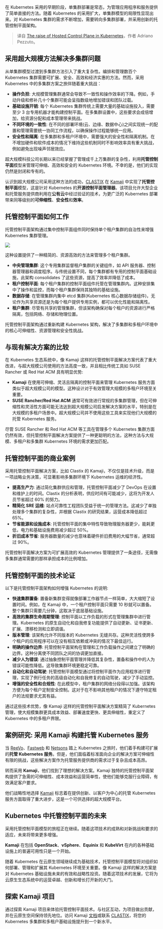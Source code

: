 <!--
title: 托管Kubernetes控制平面的崛起
cover: [./cover.png](https://images.ctfassets.net/mpfwqtgg3vhh/5hTWzrfR1clr34m0omgcE9/2d73c64e9ad59f6a13e6b7dd448ca74b/HCP.png)
-->

在 Kubernetes 采用的早期阶段，单集群部署是常态，为管理应用程序和服务提供了简单直接的方法。随着 Kubernetes 的采用扩大，单集群模型的局限性显现出来。对 Kubernetes 集群的需求不断增加，需要转向多集群部署，并采用创新的托管控制平面架构。

> 译自 [The raise of Hosted Control Plane in Kubernetes](https://clastix.io/post/the-raise-of-hosted-control-plane-in-kubernetes/)，作者 Adriano Pezzuto。

## 采用超大规模方法解决多集群问题

从单集群模型过渡到多集群方法引入了重大复杂性。编排和管理数百个 Kubernetes 集群需要可扩展、安全、高效和经济实惠的方法。然而，采用 Kubernetes 中的多集群方案之旅伴随着重大挑战：

- **操作负担**: 大规模管理集群通常会导致不一致性和操作效率的下降。例如，手动升级和修补几十个集群可能会呈指数级地增加错误和团队过载。
- **基础设施开销**: 每个 Kubernetes 集群传统上需要大量的基础设施投入，需要至少 3 台专用机器才能构建控制平面。在多集群设置中，这些要求会成倍增加，给资源分配和成本管理带来挑战。 
- **不同环境的一致性**: 在不同的部署环境(云、边缘、数据中心)之间实现统一的配置和管理需要统一协同工作流程，以确保操作过程能够统一应用。
- **安全性和隔离**: 在多集群和多租户环境中，需要强大的安全性和隔离机制。在不增加硬件和软件成本的情况下维持这些机制同时不影响效率具有重大挑战，例如避免出现噪声邻居效应。

超大规模科技公司长期以来已经掌握了管理成千上万集群的复杂性，利用**托管控制平面**模型来管理可伸缩、高效和安全的 Kubernetes 环境。不幸的是，他们的实现仍然是封闭和专有的。

认识到超大规模公司采用这种方法的成功，[CLASTIX](https://clastix.io/) 在 [Kamaji](https://kamaji.clastix.io/) 中实现了**托管控制平面**模型，这是针对 Kubernetes 的**开源控制平面管理器**。该项目允许大型企业和托管服务提供商利用在**公有云**中经过验证的技术，为更广泛的 Kubernetes 部署带来同等级别的**可伸缩性**、**安全性**和**效率**。

## 托管控制平面如何工作

托管控制平面架构通过集中控制平面组件同时保持单个租户集群的自治性来增强 Kubernetes 集群管理。

![](https://images.ctfassets.net/mpfwqtgg3vhh/6XPiaTcVOIf8eOHaiaL9jl/a51ed220e236fce3c650b84b3e9b1ab1/architecture.png)

这种设置提供了一种精简的、资源高效的方法来管理多个租户集群。

- **中央管理集群**: 这个专用集群监督租户集群的关键组件，如 API 服务器、控制器管理器和调度程序。与传统设置不同，每个集群都有专用的控制平面基础设施，此架构 consolidates 了这些资源，提高了效率并降低了成本。
- **租户控制平面**: 每个租户集群的控制平面组件托管在管理集群内。这种安排集中了操作和监控，而每个租户集群保持其独特的基础设施。
- **数据存储**: 在管理集群内集中 etcd 集群(Kubernetes 核心数据存储组件)，无论作为共享资源还是为每个租户提供专用实例，都可以优化性能和隔离性。
- **租户集群**: 尽管有共享的管理集群，但该架构确保对每个租户的资源进行严格隔离，包括网络、存储和物理位置。

托管控制平面架构通过重新构建 Kubernetes 架构，解决了多集群和多租户环境中的核心可伸缩性、资源管理和安全性挑战。

## 与现有解决方案的比较

在 Kubernetes 生态系统中，像 Kamaji 这样的托管控制平面解决方案代表了重大改进，与超大规模公司使用的方法高度一致，并且相比传统工具如 SUSE Rancher 或 Red Hat ACM 具有明显优势:

- **Kamaji** 在使用可伸缩、灵活且隔离的控制平面来管理 Kubernetes 服务方面类似于超大规模公司的模型。这种设计对于有效管理大规模的多租户环境至关重要。
- **SUSE Rancher/Red Hat ACM** 通常可有效进行常规的多集群管理，但在可伸缩性和灵活性方面可能无法达到超大规模公司启发解决方案的水平，特别是在大规模的多租户场景中。超大规模公司并不使用这些工具来实现他们大规模的托管 Kubernetes 服务。

尽管 SUSE Rancher 和 Red Hat ACM 等工具在管理多个 Kubernetes 集群方面仍然有效，但托管控制平面解决方案提供了一种更聪明的方法，这种方法与大规模、多租户和多集群 Kubernetes 环境的需求更加匹配。

## 托管控制平面的商业案例

采用托管控制平面解决方案，比如 Clastix 的 Kamaji，不仅仅是技术升级，而是一项战略业务决策，可显著影响多集群环境下 Kubernetes 运维的经济性。

- **提高生产力**: 通过简化集群供应和管理，托管控制平面减少了 DevOps 在设置和维护上的时间。Clastix 的分析表明，供应时间有可能减少，这将为开发人员节省超过 60% 的努力。
- **精简化 SRE 运维**: 站点可靠性工程团队受益于统一的管理方法。这减少了单独处理多个集群的复杂性，并根据 Clastix 的研究结果，运营成本降低超过 65%。
- **节省能源和设施成本**: 托管控制平面的集中特性导致物理服务器更少，能耗更低，电力和基础设施费用减少超过 50%。
- **折旧成本节省**: 服务器数量的减少也意味着硬件折旧费用的大幅节省，通常超过 90%。

托管控制平面解决方案为可扩展高效的 Kubernetes 管理提供了一条途径，无需像多集群通常需要的那样承担成本的比例增加。

## 托管控制平面的技术论证

以下是托管控制平面架构如何增强 Kubernetes 的说明:

- **快速集群置备**: 置备新集群变得就像部署工作器节点一样简单，大大缩短了设置时间。例如，在 Kamaji 中，一个租户控制平面只需要 10 秒就可以置备。整个集群只需要几分钟，这取决于底层基础设施。
- **高效的集群生命周期管理**: 控制平面以工作负载的形式在管理集群中进行管理。Kubernetes 的原生自动化和自我修复功能提供了自动更新、证书更新、扩展、漂移检测和立即调谐。
- **版本管理**: 该架构允许不同版本的 Kubernetes 无缝共存。这种灵活性使跨多个租户的应用程序可以在没有相互依赖或冲突的情况下最佳运行。
- **明确的操作边界**: 托管控制平面架构在管理和工作负载操作之间建立了明确的边界。这种分离使不同团队之间的协调更加直接。
- **减少人为错误**: 通过抽象控制平面管理并降低其复杂性，置备和操作中的人为错误可能性降低。这导致集群环境更稳定可靠。
- **自动化和自动驾驶**: 托管控制平面模型通过将控制平面作为应用程序进行管理，实现了例行任务的高级自动化和自我修复的自动驾驶，减少了手动监控。
- **增强的安全性和合规性**: 在此模型中，租户集群的网络分段得以加强。该架构方便为每个租户定制安全控制。这对于在不影响其他租户的情况下遵守特定租户的法规要求尤其有益。

通过这些技术优势，像 Kamaji 这样的托管控制平面解决方案精简了 Kubernetes 管理，使大规模集群更具成本效益、部署速度更快、更具伸缩性，重定义了 Kubernetes 中的多租户界限。

## 案例研究: 采用 Kamaji 构建托管 Kubernetes 服务  

当 [ReeVo](https://www.reevo.it/)、[Fastweb](https://www.fastweb.it/) 和 [Netsons](https://www.netsons.com/en/kubernetes) 踏上 Kubernetes 之旅时，他们着手构建可扩展的**托管 Kubernetes 服务**。但是，他们面临着标准面向企业的解决方案可伸缩性有限的挑战，这些解决方案作为托管服务提供商的需求过于复杂且成本高昂。

转而采用 **Kamaji**，他们找到了理想的解决方案。Kamaji 独特的托管控制平面架构提供了急需的可伸缩性、成本效益和运营简单性，使他们能够克服行业障碍，有效满足客户要求。  

他们战略性地选择 [Kamaji](https://kamaji.clastix.io/) 标志着在提供创新、以客户为中心的托管 Kubernetes 服务方面取得了重大进步，这是一个可供选择的超大规模平台。

## Kubernetes 中托管控制平面的未来

采用托管控制平面模型的旅程正在继续。随着这项技术的成熟和对新挑战和要求的适应，未来将带来更多增强。

**Kamaji** 在包括 **OpenStack**、**vSphere**、**Equinix** 和 **KubeVirt** 在内的各种基础设施上的普遍可用性只是一个开始。

随着 Kubernetes 在云原生领域继续成为基础技术，托管控制平面模型将对组织如何部署、管理和扩展其 Kubernetes 环境至关重要。像 Kamaji 这样的解决方案是对 Kubernetes 基础设施未来的有效和战略性投资。随着这项技术的发展，它将为云原生生态系统中的运营卓越、创新和增长打开新的大门。

## 探索 Kamaji 项目

通过探索 Kamaji 项目来体验托管控制平面技术。与社区互动，为项目做出贡献，并在云原生空间保持领先地位。访问 Kamaji [文档](https://kamaji.clastix.io/)或联系 [CLASTIX](https://clastix.io/post/the-raise-of-hosted-control-plane-in-kubernetes-architecture/hello@clastix.io)，将您的 Kubernetes 多集群和多租户基础设施提升到一个新水平。
